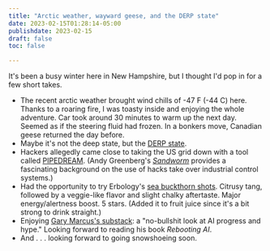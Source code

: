 ```yaml
---
title: "Arctic weather, wayward geese, and the DERP state"
date: 2023-02-15T01:28:14-05:00
publishdate: 2023-02-15
draft: false
toc: false

---
```


It's been a busy winter here in New Hampshire, but I thought I'd pop in for a few short takes.

* The recent arctic weather brought wind chills of -47 F (-44 C) here. Thanks to a roaring fire, I was toasty inside and enjoying the  whole adventure. Car took around 30 minutes to warm up the next day. Seemed as if the steering fluid had frozen. In a bonkers move, Canadian geese returned the day before. 
* Maybe it's not the deep state, but the <a href="https://topsecretumbra.substack.com/p/the-fecklessness-is-the-point" target="blank">DERP state</a>. 
* Hackers allegedly came close to taking the US grid down with a tool called <a href="https://www.politico.com/news/2023/02/14/russia-malware-electric-gas-facilities-00082675" target="blank">PIPEDREAM</a>. (Andy Greenberg's <a href="https://www.amazon.com/Sandworm-Cyberwar-Kremlins-Dangerous-Hackers-ebook/dp/B07GD4MFW2" target="blank">_Sandworm_</a> provides a fascinating background on the use of hacks take over industrial control systems.)
* Had the opportunity to try Erbology's <a href="https://erbology.co/us/shop/organic-sea-buckthorn-shots/" target="blank">sea buckthorn shots</a>. Citrusy tang, followed by a veggie-like flavor and slight chalky aftertaste. Major energy/alertness boost. 5 stars. (Added it to fruit juice since it's a bit strong to drink straight.)
* Enjoying <a href="https://garymarcus.substack.com/" target="blank">Gary Marcus's substack</a>: a "no-bullshit look at AI progress and hype." Looking forward to reading his book <em>Rebooting AI</em>.
* And . . . looking forward to going snowshoeing soon.

